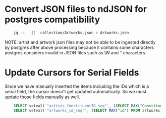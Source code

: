 # Convert JSON files to ndJSON for postgres compatibility

```bash
    jq -c '.[]' collection/Artworks.json > Artworks.json
```

NOTE: artist and artwork json files may not be able to be ingested directly by postgres after above processing
because it contains some characters postgres considers invalid in JSON files such as \W and \" characters.

# Update Cursors for Serial Fields

Since we have manually inserted the items including the IDs which is a serial field, the cursor doesn't get updated automatically. So we must update those fields manually as well.

```sql
    SELECT setval('"artists_ConstituentID_seq"', (SELECT MAX("ConstituentID") FROM artists)+1);
    SELECT setval('"artworks_id_seq"', (SELECT MAX("id") FROM artworks)+1);
```
